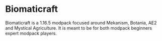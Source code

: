 # Biomaticraft

Biomaticraft is a 1.16.5 modpack focused around Mekanism, Botania, AE2 and Mystical Agriculture. It is meant to be for both modpack beginners expert modpack players.

